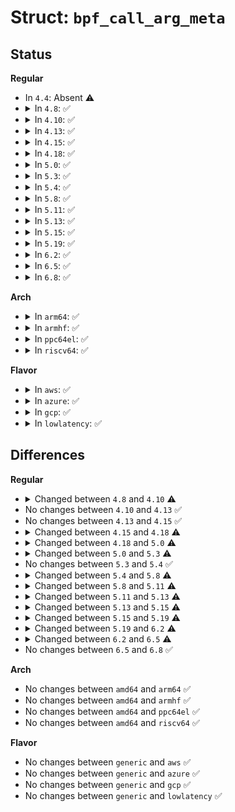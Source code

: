 # Struct: <code>bpf_call_arg_meta</code>

## Status
<b>Regular</b>
<ul>
<li>
In <code>4.4</code>: Absent ⚠️
</li>
<li>
<details>
<summary>In <code>4.8</code>: ✅</summary>

```c
struct bpf_call_arg_meta {
    struct bpf_map *map_ptr;
    bool raw_mode;
    int regno;
    int access_size;
};
```
</details>
</li>
<li>
<details>
<summary>In <code>4.10</code>: ✅</summary>

```c
struct bpf_call_arg_meta {
    struct bpf_map *map_ptr;
    bool raw_mode;
    bool pkt_access;
    int regno;
    int access_size;
};
```
</details>
</li>
<li>
<details>
<summary>In <code>4.13</code>: ✅</summary>

```c
struct bpf_call_arg_meta {
    struct bpf_map *map_ptr;
    bool raw_mode;
    bool pkt_access;
    int regno;
    int access_size;
};
```
</details>
</li>
<li>
<details>
<summary>In <code>4.15</code>: ✅</summary>

```c
struct bpf_call_arg_meta {
    struct bpf_map *map_ptr;
    bool raw_mode;
    bool pkt_access;
    int regno;
    int access_size;
};
```
</details>
</li>
<li>
<details>
<summary>In <code>4.18</code>: ✅</summary>

```c
struct bpf_call_arg_meta {
    struct bpf_map *map_ptr;
    bool raw_mode;
    bool pkt_access;
    int regno;
    int access_size;
    s64 msize_smax_value;
    u64 msize_umax_value;
};
```
</details>
</li>
<li>
<details>
<summary>In <code>5.0</code>: ✅</summary>

```c
struct bpf_call_arg_meta {
    struct bpf_map *map_ptr;
    bool raw_mode;
    bool pkt_access;
    int regno;
    int access_size;
    s64 msize_smax_value;
    u64 msize_umax_value;
    int ptr_id;
};
```
</details>
</li>
<li>
<details>
<summary>In <code>5.3</code>: ✅</summary>

```c
struct bpf_call_arg_meta {
    struct bpf_map *map_ptr;
    bool raw_mode;
    bool pkt_access;
    int regno;
    int access_size;
    s64 msize_smax_value;
    u64 msize_umax_value;
    int ref_obj_id;
    int func_id;
};
```
</details>
</li>
<li>
<details>
<summary>In <code>5.4</code>: ✅</summary>

```c
struct bpf_call_arg_meta {
    struct bpf_map *map_ptr;
    bool raw_mode;
    bool pkt_access;
    int regno;
    int access_size;
    s64 msize_smax_value;
    u64 msize_umax_value;
    int ref_obj_id;
    int func_id;
};
```
</details>
</li>
<li>
<details>
<summary>In <code>5.8</code>: ✅</summary>

```c
struct bpf_call_arg_meta {
    struct bpf_map *map_ptr;
    bool raw_mode;
    bool pkt_access;
    int regno;
    int access_size;
    int mem_size;
    u64 msize_max_value;
    int ref_obj_id;
    int func_id;
    u32 btf_id;
};
```
</details>
</li>
<li>
<details>
<summary>In <code>5.11</code>: ✅</summary>

```c
struct bpf_call_arg_meta {
    struct bpf_map *map_ptr;
    bool raw_mode;
    bool pkt_access;
    int regno;
    int access_size;
    int mem_size;
    u64 msize_max_value;
    int ref_obj_id;
    int func_id;
    struct btf *btf;
    u32 btf_id;
    struct btf *ret_btf;
    u32 ret_btf_id;
};
```
</details>
</li>
<li>
<details>
<summary>In <code>5.13</code>: ✅</summary>

```c
struct bpf_call_arg_meta {
    struct bpf_map *map_ptr;
    bool raw_mode;
    bool pkt_access;
    int regno;
    int access_size;
    int mem_size;
    u64 msize_max_value;
    int ref_obj_id;
    int func_id;
    struct btf *btf;
    u32 btf_id;
    struct btf *ret_btf;
    u32 ret_btf_id;
    u32 subprogno;
};
```
</details>
</li>
<li>
<details>
<summary>In <code>5.15</code>: ✅</summary>

```c
struct bpf_call_arg_meta {
    struct bpf_map *map_ptr;
    bool raw_mode;
    bool pkt_access;
    int regno;
    int access_size;
    int mem_size;
    u64 msize_max_value;
    int ref_obj_id;
    int map_uid;
    int func_id;
    struct btf *btf;
    u32 btf_id;
    struct btf *ret_btf;
    u32 ret_btf_id;
    u32 subprogno;
};
```
</details>
</li>
<li>
<details>
<summary>In <code>5.19</code>: ✅</summary>

```c
struct bpf_call_arg_meta {
    struct bpf_map *map_ptr;
    bool raw_mode;
    bool pkt_access;
    u8 release_regno;
    int regno;
    int access_size;
    int mem_size;
    u64 msize_max_value;
    int ref_obj_id;
    int map_uid;
    int func_id;
    struct btf *btf;
    u32 btf_id;
    struct btf *ret_btf;
    u32 ret_btf_id;
    u32 subprogno;
    struct bpf_map_value_off_desc *kptr_off_desc;
    u8 uninit_dynptr_regno;
};
```
</details>
</li>
<li>
<details>
<summary>In <code>6.2</code>: ✅</summary>

```c
struct bpf_call_arg_meta {
    struct bpf_map *map_ptr;
    bool raw_mode;
    bool pkt_access;
    u8 release_regno;
    int regno;
    int access_size;
    int mem_size;
    u64 msize_max_value;
    int ref_obj_id;
    int map_uid;
    int func_id;
    struct btf *btf;
    u32 btf_id;
    struct btf *ret_btf;
    u32 ret_btf_id;
    u32 subprogno;
    struct btf_field *kptr_field;
    u8 uninit_dynptr_regno;
};
```
</details>
</li>
<li>
<details>
<summary>In <code>6.5</code>: ✅</summary>

```c
struct bpf_call_arg_meta {
    struct bpf_map *map_ptr;
    bool raw_mode;
    bool pkt_access;
    u8 release_regno;
    int regno;
    int access_size;
    int mem_size;
    u64 msize_max_value;
    int ref_obj_id;
    int dynptr_id;
    int map_uid;
    int func_id;
    struct btf *btf;
    u32 btf_id;
    struct btf *ret_btf;
    u32 ret_btf_id;
    u32 subprogno;
    struct btf_field *kptr_field;
};
```
</details>
</li>
<li>
<details>
<summary>In <code>6.8</code>: ✅</summary>

```c
struct bpf_call_arg_meta {
    struct bpf_map *map_ptr;
    bool raw_mode;
    bool pkt_access;
    u8 release_regno;
    int regno;
    int access_size;
    int mem_size;
    u64 msize_max_value;
    int ref_obj_id;
    int dynptr_id;
    int map_uid;
    int func_id;
    struct btf *btf;
    u32 btf_id;
    struct btf *ret_btf;
    u32 ret_btf_id;
    u32 subprogno;
    struct btf_field *kptr_field;
};
```
</details>
</li>
</ul>
<b>Arch</b>
<ul>
<li>
<details>
<summary>In <code>arm64</code>: ✅</summary>

```c
struct bpf_call_arg_meta {
    struct bpf_map *map_ptr;
    bool raw_mode;
    bool pkt_access;
    int regno;
    int access_size;
    s64 msize_smax_value;
    u64 msize_umax_value;
    int ref_obj_id;
    int func_id;
};
```
</details>
</li>
<li>
<details>
<summary>In <code>armhf</code>: ✅</summary>

```c
struct bpf_call_arg_meta {
    struct bpf_map *map_ptr;
    bool raw_mode;
    bool pkt_access;
    int regno;
    int access_size;
    s64 msize_smax_value;
    u64 msize_umax_value;
    int ref_obj_id;
    int func_id;
};
```
</details>
</li>
<li>
<details>
<summary>In <code>ppc64el</code>: ✅</summary>

```c
struct bpf_call_arg_meta {
    struct bpf_map *map_ptr;
    bool raw_mode;
    bool pkt_access;
    int regno;
    int access_size;
    s64 msize_smax_value;
    u64 msize_umax_value;
    int ref_obj_id;
    int func_id;
};
```
</details>
</li>
<li>
<details>
<summary>In <code>riscv64</code>: ✅</summary>

```c
struct bpf_call_arg_meta {
    struct bpf_map *map_ptr;
    bool raw_mode;
    bool pkt_access;
    int regno;
    int access_size;
    s64 msize_smax_value;
    u64 msize_umax_value;
    int ref_obj_id;
    int func_id;
};
```
</details>
</li>
</ul>
<b>Flavor</b>
<ul>
<li>
<details>
<summary>In <code>aws</code>: ✅</summary>

```c
struct bpf_call_arg_meta {
    struct bpf_map *map_ptr;
    bool raw_mode;
    bool pkt_access;
    int regno;
    int access_size;
    s64 msize_smax_value;
    u64 msize_umax_value;
    int ref_obj_id;
    int func_id;
};
```
</details>
</li>
<li>
<details>
<summary>In <code>azure</code>: ✅</summary>

```c
struct bpf_call_arg_meta {
    struct bpf_map *map_ptr;
    bool raw_mode;
    bool pkt_access;
    int regno;
    int access_size;
    s64 msize_smax_value;
    u64 msize_umax_value;
    int ref_obj_id;
    int func_id;
};
```
</details>
</li>
<li>
<details>
<summary>In <code>gcp</code>: ✅</summary>

```c
struct bpf_call_arg_meta {
    struct bpf_map *map_ptr;
    bool raw_mode;
    bool pkt_access;
    int regno;
    int access_size;
    s64 msize_smax_value;
    u64 msize_umax_value;
    int ref_obj_id;
    int func_id;
};
```
</details>
</li>
<li>
<details>
<summary>In <code>lowlatency</code>: ✅</summary>

```c
struct bpf_call_arg_meta {
    struct bpf_map *map_ptr;
    bool raw_mode;
    bool pkt_access;
    int regno;
    int access_size;
    s64 msize_smax_value;
    u64 msize_umax_value;
    int ref_obj_id;
    int func_id;
};
```
</details>
</li>
</ul>

## Differences
<b>Regular</b>
<ul>
<li>
<details>
<summary>Changed between <code>4.8</code> and <code>4.10</code> ⚠️</summary>
<ul>
<li>
<b>Field added. </b>
<code>bool pkt_access</code>
</li>
</ul>
</details>
</li>
<li>
No changes between <code>4.10</code> and <code>4.13</code> ✅
</li>
<li>
No changes between <code>4.13</code> and <code>4.15</code> ✅
</li>
<li>
<details>
<summary>Changed between <code>4.15</code> and <code>4.18</code> ⚠️</summary>
<ul>
<li>
<b>Field added. </b>
<code>s64 msize_smax_value</code>
</li>
<li>
<b>Field added. </b>
<code>u64 msize_umax_value</code>
</li>
</ul>
</details>
</li>
<li>
<details>
<summary>Changed between <code>4.18</code> and <code>5.0</code> ⚠️</summary>
<ul>
<li>
<b>Field added. </b>
<code>int ptr_id</code>
</li>
</ul>
</details>
</li>
<li>
<details>
<summary>Changed between <code>5.0</code> and <code>5.3</code> ⚠️</summary>
<ul>
<li>
<b>Field added. </b>
<code>int ref_obj_id</code>
</li>
<li>
<b>Field added. </b>
<code>int func_id</code>
</li>
<li>
<b>Field removed. </b>
<code>int ptr_id</code>
</li>
</ul>
</details>
</li>
<li>
No changes between <code>5.3</code> and <code>5.4</code> ✅
</li>
<li>
<details>
<summary>Changed between <code>5.4</code> and <code>5.8</code> ⚠️</summary>
<ul>
<li>
<b>Field added. </b>
<code>int mem_size</code>
</li>
<li>
<b>Field added. </b>
<code>u64 msize_max_value</code>
</li>
<li>
<b>Field added. </b>
<code>u32 btf_id</code>
</li>
<li>
<b>Field removed. </b>
<code>s64 msize_smax_value</code>
</li>
<li>
<b>Field removed. </b>
<code>u64 msize_umax_value</code>
</li>
</ul>
</details>
</li>
<li>
<details>
<summary>Changed between <code>5.8</code> and <code>5.11</code> ⚠️</summary>
<ul>
<li>
<b>Field added. </b>
<code>struct btf *btf</code>
</li>
<li>
<b>Field added. </b>
<code>struct btf *ret_btf</code>
</li>
<li>
<b>Field added. </b>
<code>u32 ret_btf_id</code>
</li>
</ul>
</details>
</li>
<li>
<details>
<summary>Changed between <code>5.11</code> and <code>5.13</code> ⚠️</summary>
<ul>
<li>
<b>Field added. </b>
<code>u32 subprogno</code>
</li>
</ul>
</details>
</li>
<li>
<details>
<summary>Changed between <code>5.13</code> and <code>5.15</code> ⚠️</summary>
<ul>
<li>
<b>Field added. </b>
<code>int map_uid</code>
</li>
</ul>
</details>
</li>
<li>
<details>
<summary>Changed between <code>5.15</code> and <code>5.19</code> ⚠️</summary>
<ul>
<li>
<b>Field added. </b>
<code>u8 release_regno</code>
</li>
<li>
<b>Field added. </b>
<code>struct bpf_map_value_off_desc *kptr_off_desc</code>
</li>
<li>
<b>Field added. </b>
<code>u8 uninit_dynptr_regno</code>
</li>
</ul>
</details>
</li>
<li>
<details>
<summary>Changed between <code>5.19</code> and <code>6.2</code> ⚠️</summary>
<ul>
<li>
<b>Field added. </b>
<code>struct btf_field *kptr_field</code>
</li>
<li>
<b>Field removed. </b>
<code>struct bpf_map_value_off_desc *kptr_off_desc</code>
</li>
</ul>
</details>
</li>
<li>
<details>
<summary>Changed between <code>6.2</code> and <code>6.5</code> ⚠️</summary>
<ul>
<li>
<b>Field added. </b>
<code>int dynptr_id</code>
</li>
<li>
<b>Field removed. </b>
<code>u8 uninit_dynptr_regno</code>
</li>
</ul>
</details>
</li>
<li>
No changes between <code>6.5</code> and <code>6.8</code> ✅
</li>
</ul>
<b>Arch</b>
<ul>
<li>
No changes between <code>amd64</code> and <code>arm64</code> ✅
</li>
<li>
No changes between <code>amd64</code> and <code>armhf</code> ✅
</li>
<li>
No changes between <code>amd64</code> and <code>ppc64el</code> ✅
</li>
<li>
No changes between <code>amd64</code> and <code>riscv64</code> ✅
</li>
</ul>
<b>Flavor</b>
<ul>
<li>
No changes between <code>generic</code> and <code>aws</code> ✅
</li>
<li>
No changes between <code>generic</code> and <code>azure</code> ✅
</li>
<li>
No changes between <code>generic</code> and <code>gcp</code> ✅
</li>
<li>
No changes between <code>generic</code> and <code>lowlatency</code> ✅
</li>
</ul>
